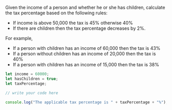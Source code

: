 
Given the income of a person and whether he or she has children, calculate the tax percentage based on the following rules:

- If income is above 50,000 the tax is 45% otherwise 40%
- If there are children then the tax percentage decreases by 2%.

For example, 

- If a person with children has an income of 60,000 then the tax is 43%
- If a person without children has an income of 20,000 then the tax is 40%
- If a person with children has an income of 15,000 then the tax is 38%


```js
let income = 60000;
let hasChildren = true;
let taxPercentage;

// write your code here

console.log("The applicable tax percentage is " + taxPercentage + "%");
```
